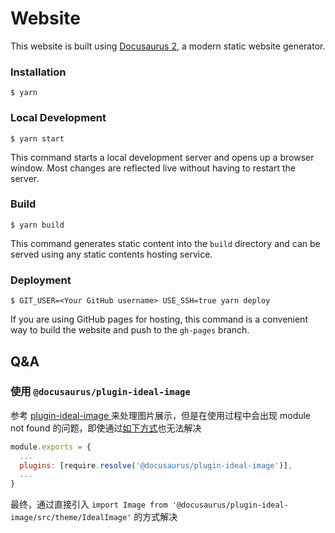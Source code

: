 # Website

This website is built using [Docusaurus 2](https://docusaurus.io/), a modern static website generator.

### Installation

```
$ yarn
```

### Local Development

```
$ yarn start
```

This command starts a local development server and opens up a browser window. Most changes are reflected live without having to restart the server.

### Build

```
$ yarn build
```

This command generates static content into the `build` directory and can be served using any static contents hosting service.

### Deployment

```
$ GIT_USER=<Your GitHub username> USE_SSH=true yarn deploy
```

If you are using GitHub pages for hosting, this command is a convenient way to build the website and push to the `gh-pages` branch.


## Q&A

### 使用 `@docusaurus/plugin-ideal-image`

参考 [plugin-ideal-image
](https://docusaurus.io/zh-CN/docs/api/plugins/@docusaurus/plugin-ideal-image) 来处理图片展示，但是在使用过程中会出现 module not found 的问题，即使通过[如下方式](https://github.com/facebook/docusaurus/issues/2825)也无法解决

```js
module.exports = {
  ...
  plugins: [require.resolve('@docusaurus/plugin-ideal-image')],
  ...
}
```

最终，通过直接引入 `import Image from '@docusaurus/plugin-ideal-image/src/theme/IdealImage'` 的方式解决